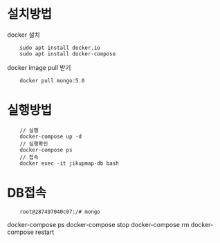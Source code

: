 # 설치방법

docker 설치
```
    sudo apt install docker.io
    sudo apt install docker-compose
```

docker image pull 받기

```
    docker pull mongo:5.0
```

# 실행방법

```
    // 실행
    docker-compose up -d
    // 실행확인
    docker-compose ps
    // 접속
    docker exec -it jikupmap-db bash
```

# DB접속
```
    root@287497040c07:/# mongo
```

docker-compose ps
docker-compose stop
docker-compose rm
docker-compose restart